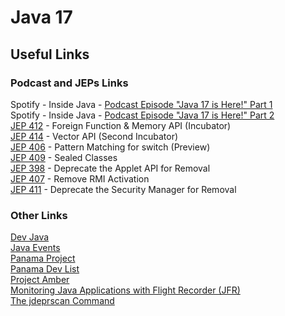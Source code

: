 # Java 17

## Useful Links

### Podcast and JEPs Links

Spotify - Inside Java - [Podcast Episode "Java 17 is Here!" Part 1](https://open.spotify.com/episode/2ZgHN5VLeYWgZdSSa09pW6)  
Spotify - Inside Java - [Podcast Episode "Java 17 is Here!" Part 2](https://open.spotify.com/episode/4Nexa0KhkMpIz8E5i8P95w)  
[JEP 412](https://openjdk.org/jeps/412) - Foreign Function & Memory API (Incubator)  
[JEP 414](https://openjdk.org/jeps/414) - Vector API (Second Incubator)  
[JEP 406](https://openjdk.org/jeps/406) - Pattern Matching for switch (Preview)  
[JEP 409](https://openjdk.org/jeps/409) - Sealed Classes  
[JEP 398](https://openjdk.org/jeps/398) - Deprecate the Applet API for Removal  
[JEP 407](https://openjdk.org/jeps/407) - Remove RMI Activation  
[JEP 411](https://openjdk.org/jeps/411) - Deprecate the Security Manager for Removal  

### Other Links

[Dev Java](https://dev.java/)  
[Java Events](https://dev.java/community/events/)  
[Panama Project](https://openjdk.org/projects/panama/)  
[Panama Dev List](https://mail.openjdk.org/mailman/listinfo/panama-dev)  
[Project Amber](https://openjdk.org/projects/amber/)  
[Monitoring Java Applications with Flight Recorder (JFR)](https://www.baeldung.com/java-flight-recorder-monitoring)  
[The jdeprscan Command](https://docs.oracle.com/en/java/javase/17/docs/specs/man/jdeprscan.html)  
